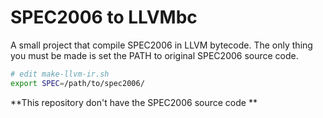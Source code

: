 SPEC2006 to LLVMbc
===================

A small project that compile SPEC2006 in LLVM bytecode. 
The only thing you must be made is set the PATH to original SPEC2006 source code.

```bash
# edit make-llvm-ir.sh
export SPEC=/path/to/spec2006/
```


**This repository don't have the SPEC2006 source code **




